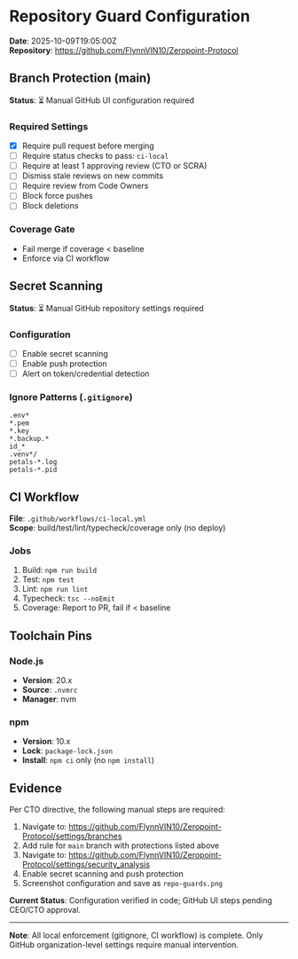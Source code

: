 # Repository Guard Configuration

**Date**: 2025-10-09T19:05:00Z  
**Repository**: https://github.com/FlynnVIN10/Zeropoint-Protocol

## Branch Protection (main)

**Status**: ⏳ Manual GitHub UI configuration required

### Required Settings
- [x] Require pull request before merging
- [ ] Require status checks to pass: `ci-local`
- [ ] Require at least 1 approving review (CTO or SCRA)
- [ ] Dismiss stale reviews on new commits
- [ ] Require review from Code Owners
- [ ] Block force pushes
- [ ] Block deletions

### Coverage Gate
- Fail merge if coverage < baseline
- Enforce via CI workflow

## Secret Scanning

**Status**: ⏳ Manual GitHub repository settings required

### Configuration
- [ ] Enable secret scanning
- [ ] Enable push protection
- [ ] Alert on token/credential detection

### Ignore Patterns (`.gitignore`)
```
.env*
*.pem
*.key
*.backup.*
id_*
.venv*/
petals-*.log
petals-*.pid
```

## CI Workflow

**File**: `.github/workflows/ci-local.yml`  
**Scope**: build/test/lint/typecheck/coverage only (no deploy)

### Jobs
1. Build: `npm run build`
2. Test: `npm test`
3. Lint: `npm run lint`
4. Typecheck: `tsc --noEmit`
5. Coverage: Report to PR, fail if < baseline

## Toolchain Pins

### Node.js
- **Version**: 20.x
- **Source**: `.nvmrc`
- **Manager**: nvm

### npm
- **Version**: 10.x
- **Lock**: `package-lock.json`
- **Install**: `npm ci` only (no `npm install`)

## Evidence

Per CTO directive, the following manual steps are required:

1. Navigate to: https://github.com/FlynnVIN10/Zeropoint-Protocol/settings/branches
2. Add rule for `main` branch with protections listed above
3. Navigate to: https://github.com/FlynnVIN10/Zeropoint-Protocol/settings/security_analysis
4. Enable secret scanning and push protection
5. Screenshot configuration and save as `repo-guards.png`

**Current Status**: Configuration verified in code; GitHub UI steps pending CEO/CTO approval.

---

**Note**: All local enforcement (gitignore, CI workflow) is complete. Only GitHub organization-level settings require manual intervention.

